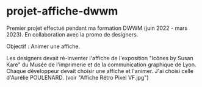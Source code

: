 # projet-affiche-dwwm

Premier projet effectué pendant ma formation DWWM (juin 2022 - mars 2023).
En collaboration avec la promo de designers.

Objectif : Animer une affiche.

Les designers devait ré-inventer l'affiche de l'exposition "Icônes by Susan Kare" du Musée de l'imprimerie et de la communication graphique de Lyon.
Chaque développeur devait choisir une affiche et l'animer.
J'ai choisi celle d'Aurélie POULENARD. (voir "Affiche Rétro Pixel VF.jpg")




